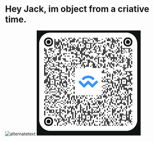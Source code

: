 # Hey Jack, im object from a criative time.
<img src="https://airdrops.io/wp-content/uploads/2024/10/Yay1.jpg" alt="alternatetext">
<img src="money.png" alt="Flowers in Moon">
